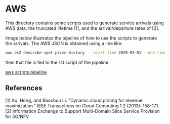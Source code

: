# AWS
This directory contains some scripts used to generate service arrivals using
AWS data, the truncated lifetime [1], and the arrival/departure rates of [2].

Image below illustrates the pipeline of how to use the scripts to generate the
arrivals.
The AWS JSON is obtained using a line like:
```bash
aws ec2 describe-spot-price-history  --start-time 2020-03-01 --end-time 2020-05-25
```
then that file is fed to the 1st script of the pipeline.

[aws scripts pipeline](./pipeline.png)


## References
[1] Xu, Hong, and Baochun Li. "Dynamic cloud pricing for revenue maximization." IEEE Transactions on Cloud Computing 1.2 (2013): 158-171.
[2] Information Exchange to Support Multi-Domain Slice Service Provision for 5G/NFV

